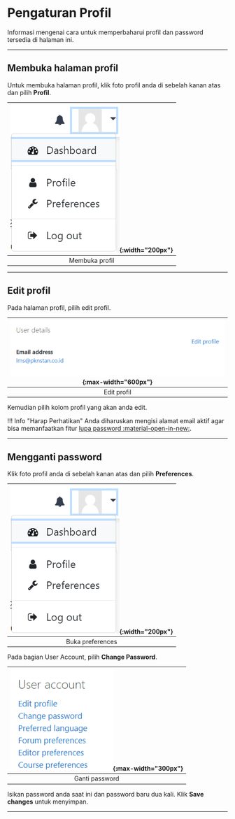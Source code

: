 # Pengaturan Profil

Informasi mengenai cara untuk memperbaharui profil dan password tersedia di halaman ini.

------------------------

## Membuka halaman profil

Untuk membuka halaman profil, klik foto profil anda di sebelah kanan atas dan pilih **Profil**.  

|![image](/img/login/logout.png){:width="200px"}|
| :---: |  
| Membuka profil |

-----------------------------

## Edit profil

Pada halaman profil, pilih edit profil.

|![image](/img/profil/btn_editprofil.png){:max-width="600px"}|
| :---: |  
| Edit profil |

Kemudian pilih kolom profil yang akan anda edit.

!!! Info "Harap Perhatikan"
    Anda diharuskan mengisi alamat email aktif agar bisa memanfaatkan fitur [lupa password :material-open-in-new:](./m_lupapw.md).

----------------------------

## Mengganti password

Klik foto profil anda di sebelah kanan atas dan pilih **Preferences**.  

|![image](/img/login/logout.png){:width="200px"}|
| :---: |  
| Buka preferences |

Pada bagian User Account, pilih **Change Password**.

|![image](/img/profil/changepw.png){:max-width="300px"}|
| :---: |  
| Ganti password |

Isikan password anda saat ini dan password baru dua kali. Klik **Save changes** untuk menyimpan.

-------------------------------